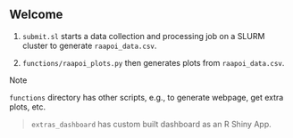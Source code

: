## Welcome

1. `submit.sl` starts a data collection and processing job on a SLURM cluster to generate `raapoi_data.csv`.

2. `functions/raapoi_plots.py` then generates plots from `raapoi_data.csv`.


> [!NOTE]
> `functions` directory has other scripts, e.g., to generate webpage, get extra plots, etc.

> `extras_dashboard` has custom built dashboard as an R Shiny App.


